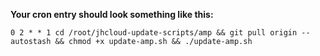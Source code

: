 **Your cron entry should look something like this:**

```0 2 * * 1 cd /root/jhcloud-update-scripts/amp && git pull origin --autostash && chmod +x update-amp.sh && ./update-amp.sh```